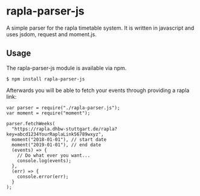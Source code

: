 # rapla-parser-js
A simple parser for the rapla timetable system. It is written in javascript and uses jsdom, request and moment.js.

## Usage
The rapla-parser-js module is available via npm.
```
$ npm install rapla-parser-js
```
Afterwards you will be able to fetch your events through providing a rapla link:
```
var parser = require("./rapla-parser.js");
var moment = require("moment");

parser.fetchWeeks(
  "https://rapla.dhbw-stuttgart.de/rapla?key=abcd1234YourRaplaLink56789wxyz",
  moment("2018-01-01"), // start date
  moment("2019-01-01"), // end date
  (events) => {
    // Do what ever you want...
    console.log(events);
  },
  (err) => {
    console.error(err);
  }
);

```
